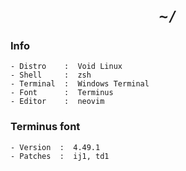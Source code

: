 <h1 align="center"><code>~/</code></h1>

### Info

```
- Distro    :  Void Linux
- Shell     :  zsh
- Terminal  :  Windows Terminal
- Font      :  Terminus
- Editor    :  neovim
```

### Terminus font

```
- Version  :  4.49.1
- Patches  :  ij1, td1
```
